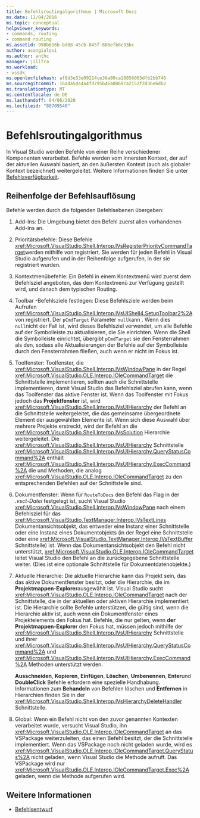 ```yaml
---
title: Befehlsroutingalgorithmus | Microsoft Docs
ms.date: 11/04/2016
ms.topic: conceptual
helpviewer_keywords:
- commands, routing
- command routing
ms.assetid: 998b616b-bd08-45cb-845f-808efb8c33bc
author: acangialosi
ms.author: anthc
manager: jillfra
ms.workload:
- vssdk
ms.openlocfilehash: af8d3e53e09214ce36a80ca18856085dfb2bb746
ms.sourcegitcommit: 16a4a5da4a4fd795b46a0869ca2152f2d36e6db2
ms.translationtype: MT
ms.contentlocale: de-DE
ms.lasthandoff: 04/06/2020
ms.locfileid: "80709540"
---
```

# <a name="command-routing-algorithm"></a>Befehlsroutingalgorithmus
In Visual Studio werden Befehle von einer Reihe verschiedener Komponenten verarbeitet. Befehle werden vom innersten Kontext, der auf der aktuellen Auswahl basiert, an den äußersten Kontext (auch als globaler Kontext bezeichnet) weitergeleitet. Weitere Informationen finden Sie unter [Befehlsverfügbarkeit](../../extensibility/internals/command-availability.md).

## <a name="order-of-command-resolution"></a>Reihenfolge der Befehlsauflösung
 Befehle werden durch die folgenden Befehlsebenen übergeben:

1. Add-Ins: Die Umgebung bietet den Befehl zuerst allen vorhandenen Add-Ins an.

2. Prioritätsbefehle: Diese Befehle <xref:Microsoft.VisualStudio.Shell.Interop.IVsRegisterPriorityCommandTarget>werden mithilfe von registriert. Sie werden für jeden Befehl in Visual Studio aufgerufen und in der Reihenfolge aufgerufen, in der sie registriert wurden.

3. Kontextmenübefehle: Ein Befehl in einem Kontextmenü wird zuerst dem Befehlsziel angeboten, das dem Kontextmenü zur Verfügung gestellt wird, und danach dem typischen Routing.

4. Toolbar -Befehlsziele festlegen: Diese Befehlsziele werden beim Aufrufen <xref:Microsoft.VisualStudio.Shell.Interop.IVsUIShell4.SetupToolbar2%2A>von registriert. Der `pCmdTarget` Parameter `null`kann . Wenn dies `null`nicht der Fall ist, wird dieses Befehlsziel verwendet, um alle Befehle auf der Symbolleiste zu aktualisieren, die Sie einrichten. Wenn die Shell die Symbolleiste einrichtet, übergibt `pCmdTarget` sie den Fensterrahmen als den, sodass alle Aktualisierungen der Befehle auf der Symbolleiste durch den Fensterrahmen fließen, auch wenn er nicht im Fokus ist.

5. Toolfenster: Toolfenster, die <xref:Microsoft.VisualStudio.Shell.Interop.IVsWindowPane> in der Regel <xref:Microsoft.VisualStudio.OLE.Interop.IOleCommandTarget> die Schnittstelle implementieren, sollten auch die Schnittstelle implementieren, damit Visual Studio das Befehlsziel abrufen kann, wenn das Toolfenster das aktive Fenster ist. Wenn das Toolfenster mit Fokus jedoch das **Projektfenster** ist, wird <xref:Microsoft.VisualStudio.Shell.Interop.IVsUIHierarchy> der Befehl an die Schnittstelle weitergeleitet, die das gemeinsame übergeordnete Element der ausgewählten Elemente ist. Wenn sich diese Auswahl über mehrere Projekte erstreckt, wird der Befehl an die <xref:Microsoft.VisualStudio.Shell.Interop.IVsSolution> Hierarchie weitergeleitet. Die <xref:Microsoft.VisualStudio.Shell.Interop.IVsUIHierarchy> Schnittstelle <xref:Microsoft.VisualStudio.Shell.Interop.IVsUIHierarchy.QueryStatusCommand%2A> enthält <xref:Microsoft.VisualStudio.Shell.Interop.IVsUIHierarchy.ExecCommand%2A> die und Methoden, die analog <xref:Microsoft.VisualStudio.OLE.Interop.IOleCommandTarget> zu den entsprechenden Befehlen auf der Schnittstelle sind.

6. Dokumentfenster: Wenn für `RouteToDocs` den Befehl das Flag in der *.vsct-Datei* festgelegt ist, sucht Visual Studio <xref:Microsoft.VisualStudio.Shell.Interop.IVsWindowPane> nach einem Befehlsziel für das <xref:Microsoft.VisualStudio.TextManager.Interop.IVsTextLines> Dokumentansichtsobjekt, das entweder eine Instanz einer Schnittstelle oder eine Instanz eines Dokumentobjekts (in der Regel eine Schnittstelle oder eine <xref:Microsoft.VisualStudio.TextManager.Interop.IVsTextBuffer> Schnittstelle) ist. Wenn das Dokumentansichtsobjekt den Befehl nicht unterstützt, <xref:Microsoft.VisualStudio.OLE.Interop.IOleCommandTarget> leitet Visual Studio den Befehl an die zurückgegebene Schnittstelle weiter. (Dies ist eine optionale Schnittstelle für Dokumentdatenobjekte.)

7. Aktuelle Hierarchie: Die aktuelle Hierarchie kann das Projekt sein, das das aktive Dokumentfenster besitzt, oder die Hierarchie, die im **Projektmappen-Explorer**ausgewählt ist. Visual Studio sucht <xref:Microsoft.VisualStudio.OLE.Interop.IOleCommandTarget> nach der Schnittstelle, die in der aktuellen oder aktiven Hierarchie implementiert ist. Die Hierarchie sollte Befehle unterstützen, die gültig sind, wenn die Hierarchie aktiv ist, auch wenn ein Dokumentfenster eines Projektelements den Fokus hat. Befehle, die nur gelten, wenn **der Projektmappen-Explorer** den Fokus hat, müssen jedoch mithilfe der <xref:Microsoft.VisualStudio.Shell.Interop.IVsUIHierarchy> Schnittstelle und ihrer <xref:Microsoft.VisualStudio.Shell.Interop.IVsUIHierarchy.QueryStatusCommand%2A> und <xref:Microsoft.VisualStudio.Shell.Interop.IVsUIHierarchy.ExecCommand%2A> Methoden unterstützt werden.

     **Ausschneiden**, **Kopieren**, **Einfügen**, **Löschen**, **Umbenennen**, **Enter**und **DoubleClick** Befehle erfordern eine spezielle Handhabung. Informationen zum **Behandeln** von Befehlen löschen und **Entfernen** in Hierarchien finden Sie in der <xref:Microsoft.VisualStudio.Shell.Interop.IVsHierarchyDeleteHandler> Schnittstelle.

8. Global: Wenn ein Befehl nicht von den zuvor genannten Kontexten verarbeitet wurde, versucht Visual Studio, ihn <xref:Microsoft.VisualStudio.OLE.Interop.IOleCommandTarget> an das VSPackage weiterzuleiten, das einen Befehl besitzt, der die Schnittstelle implementiert. Wenn das VSPackage noch nicht geladen wurde, wird es <xref:Microsoft.VisualStudio.OLE.Interop.IOleCommandTarget.QueryStatus%2A> nicht geladen, wenn Visual Studio die Methode aufruft. Das VSPackage wird nur <xref:Microsoft.VisualStudio.OLE.Interop.IOleCommandTarget.Exec%2A> geladen, wenn die Methode aufgerufen wird.

## <a name="see-also"></a>Weitere Informationen
- [Befehlsentwurf](../../extensibility/internals/command-design.md)
